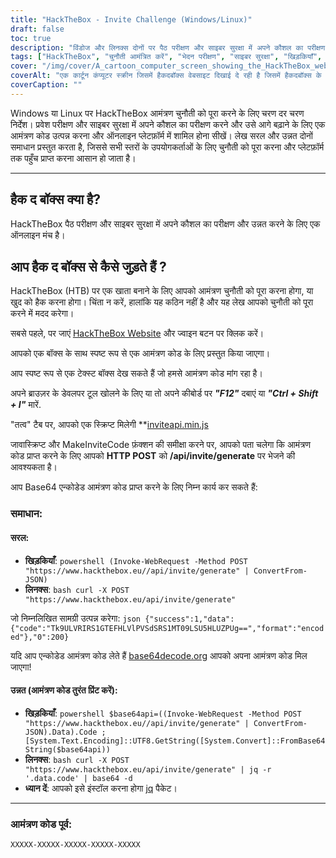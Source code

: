 ```yaml
---
title: "HackTheBox - Invite Challenge (Windows/Linux)"
draft: false
toc: true
description: "विंडोज और लिनक्स दोनों पर पैठ परीक्षण और साइबर सुरक्षा में अपने कौशल का परीक्षण करने और उसे आगे बढ़ाने के लिए एक आमंत्रण कोड उत्पन्न करना सीखें और HackTheBox ऑनलाइन प्लेटफॉर्म से जुड़ें।"
tags: ["HackTheBox", "चुनौती आमंत्रित करें", "भेदन परीक्षण", "साइबर सुरक्षा", "खिड़कियाँ", "लिनक्स", "ऑनलाइन प्लेटफार्म", "HTTP पोस्ट", "कोड आमंत्रित", "बेस 64 एनकोडेड", "पावरशेल", "लिनक्स बैश", "बेस 64 डिकोड", "कोड जनरेशन को आमंत्रित करें", "प्रोग्रामिंग", "वेब विकास", "तकनीकी", "आईटी सुरक्षा", "आईटी प्रशिक्षण"]
cover: "/img/cover/A_cartoon_computer_screen_showing_the_HackTheBox_website.png"
coverAlt: "एक कार्टून कंप्यूटर स्क्रीन जिसमें हैकदबॉक्स वेबसाइट दिखाई दे रही है जिसमें हैकदबॉक्स के लोगो (नीले और सफेद) की रंग योजना में एक सिटीस्केप पृष्ठभूमि के साथ एक तिजोरी के दरवाजे को एक कुंजी के साथ अनलॉक किया जा रहा है, एक ट्रॉफी या पदक का खुलासा किया जा रहा है।"
coverCaption: ""
---
```

 Windows या Linux पर HackTheBox आमंत्रण चुनौती को पूरा करने के लिए चरण दर चरण निर्देश। प्रवेश परीक्षण और साइबर सुरक्षा में अपने कौशल का परीक्षण करने और उसे आगे बढ़ाने के लिए एक आमंत्रण कोड उत्पन्न करना और ऑनलाइन प्लेटफ़ॉर्म में शामिल होना सीखें। लेख सरल और उन्नत दोनों समाधान प्रस्तुत करता है, जिससे सभी स्तरों के उपयोगकर्ताओं के लिए चुनौती को पूरा करना और प्लेटफ़ॉर्म तक पहुँच प्राप्त करना आसान हो जाता है।

______

## हैक द बॉक्स क्या है?

HackTheBox पैठ परीक्षण और साइबर सुरक्षा में अपने कौशल का परीक्षण और उन्नत करने के लिए एक ऑनलाइन मंच है।

## आप हैक द बॉक्स से कैसे जुड़ते हैं ?

HackTheBox (HTB) पर एक खाता बनाने के लिए आपको आमंत्रण चुनौती को पूरा करना होगा, या खुद को हैक करना होगा। चिंता न करें, हालांकि यह कठिन नहीं है और यह लेख आपको चुनौती को पूरा करने में मदद करेगा।

सबसे पहले, पर जाएं [HackTheBox Website](https://hackthebox.eu) और ज्वाइन बटन पर क्लिक करें।

आपको एक बॉक्स के साथ स्पष्ट रूप से एक आमंत्रण कोड के लिए प्रस्तुत किया जाएगा।

आप स्पष्ट रूप से एक टेक्स्ट बॉक्स देख सकते हैं जो हमसे आमंत्रण कोड मांग रहा है।

अपने ब्राउज़र के डेवलपर टूल खोलने के लिए या तो अपने कीबोर्ड पर ***"F12"*** दबाएं या ***"Ctrl + Shift + I"*** मारें.

"तत्व" टैब पर, आपको एक स्क्रिप्ट मिलेगी **[inviteapi.min.js](https://www.hackthebox.eu/js/inviteapi.min.js)

जावास्क्रिप्ट और MakeInviteCode फ़ंक्शन की समीक्षा करने पर, आपको पता चलेगा कि आमंत्रण कोड प्राप्त करने के लिए आपको **HTTP POST** को **/api/invite/generate** पर भेजने की आवश्यकता है।

आप Base64 एन्कोडेड आमंत्रण कोड प्राप्त करने के लिए निम्न कार्य कर सकते हैं:

### समाधान:

#### सरल:
- **खिड़कियाँ**: ```powershell (Invoke-WebRequest -Method POST "https://www.hackthebox.eu//api/invite/generate" | ConvertFrom-JSON) ```
- **लिनक्स**: ```bash curl -X POST "https://www.hackthebox.eu/api/invite/generate" ```

जो निम्नलिखित सामग्री उत्पन्न करेगा: ```json {"success":1,"data":{"code":"Tk9ULVRIRS1GTEFHLVlPVSdSRS1MT09LSU5HLUZPUg==","format":"encoded"},"0":200} ```

यदि आप एन्कोडेड आमंत्रण कोड लेते हैं [base64decode.org](https://www.base64decode.org/) आपको अपना आमंत्रण कोड मिल जाएगा!

#### उन्नत (आमंत्रण कोड तुरंत प्रिंट करें):
 - **खिड़कियाँ**: ```powershell $base64api=((Invoke-WebRequest -Method POST "https://www.hackthebox.eu//api/invite/generate" | ConvertFrom-JSON).Data).Code ; [System.Text.Encoding]::UTF8.GetString([System.Convert]::FromBase64String($base64api)) ```
- **लिनक्स**: ```bash curl -X POST "https://www.hackthebox.eu/api/invite/generate" | jq -r '.data.code' | base64 -d ```
 - **ध्यान दें**: आपको इसे इंस्टॉल करना होगा [jq](https://stedolan.github.io/jq/download/) पैकेट।

______

### आमंत्रण कोड पूर्व:
```XXXXX-XXXXX-XXXXX-XXXXX-XXXXX```


